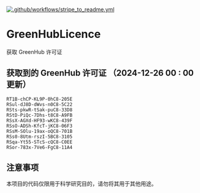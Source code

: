 [![.github/workflows/stripe_to_readme.yml](https://github.com/zjx-kimi/GreenHubLicence/actions/workflows/stripe_to_readme.yml/badge.svg)](https://github.com/zjx-kimi/GreenHubLicence/actions/workflows/stripe_to_readme.yml)
# GreenHubLicence
获取 GreenHub 许可证
## 获取到的 GreenHub 许可证 （2024-12-26 00 : 00 更新）
```
RT1B-chCP-KL9P-0hC8-205E
RSul-dJ8D-dWvs-n0C8-5C22
RSts-pkwR-tSak-puC8-33D8
RStD-PiQc-7Dhs-t8C8-A9FB
RSsX-AGXd-HF93-wKC8-439F
RSsO-ADSh-KfcT-jKC8-06F3
RSsM-SOlu-19ax-oQC8-701B
RSs0-8Utm-rszI-5BC8-3105
RSqa-Yt55-STcS-cQC8-C0EE
RSor-783x-7Ve6-FgC8-11A4
```

## 注意事项

本项目的代码仅限用于科学研究目的，请勿将其用于其他用途。

